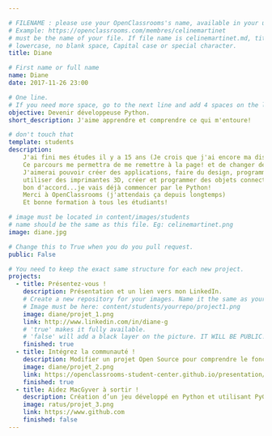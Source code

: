 ```yaml
---

# FILENAME : please use your OpenClassrooms's name, available in your url.
# Example: https://openclassrooms.com/membres/celinemartinet
# must be the name of your file. If file name is celinemartinet.md, title is celinemartinet.
# lowercase, no blank space, Capital case or special character.
title: Diane

# First name or full name
name: Diane
date: 2017-11-26 23:00

# One line.
# If you need more space, go to the next line and add 4 spaces on the left, as in 'description'.
objective: Devenir développeuse Python.
short_description: J'aime apprendre et comprendre ce qui m'entoure!  

# don't touch that
template: students
description: 
	J'ai fini mes études il y a 15 ans (Je crois que j'ai encore ma disquette avec mes TD de Fortran77. Eh oui!)
    Ce parcours me permettra de me remettre à la page! et de changer de carrière professionnelle!
	J'aimerai pouvoir créer des applications, faire du design, programmer des robots,
    utiliser des imprimantes 3D, créer et programmer des objets connectés ...
	bon d'accord...je vais déjà commencer par le Python!
	Merci à OpenClassrooms (j'attendais ça depuis longtemps) 
	Et bonne formation à tous les étudiants!

# image must be located in content/images/students
# name should be the same as this file. Eg: celinemartinet.png
image: diane.jpg

# Change this to True when you do you pull request.
public: False

# You need to keep the exact same structure for each new project.
projects:
  - title: Présentez-vous !
    description: Présentation et un lien vers mon LinkedIn.
    # Create a new repository for your images. Name it the same as your nickname and profile picture.
    # Image must be here: content/students/yourrepo/project1.png
    image: diane/projet_1.png
    link: http://www.linkedin.com/in/diane-g
    # 'true' makes it fully available.
    # 'false' will add a black layer on the picture. IT WILL BE PUBLIC!
    finished: true
  - title: Intégrez la communauté !
    description: Modifier un projet Open Source pour comprendre le fonctionnement de Git, de Github et des pull requests. 
    image: diane/projet_2.png
    link: https://openclassrooms-student-center.github.io/presentation/students/diane.html
    finished: true
  - title: Aidez MacGyver à sortir !
    description: Création d’un jeu développé en Python et utilisant PyGame.
    image: ratus/projet_3.png
    link: https://www.github.com
    finished: false
---
```

